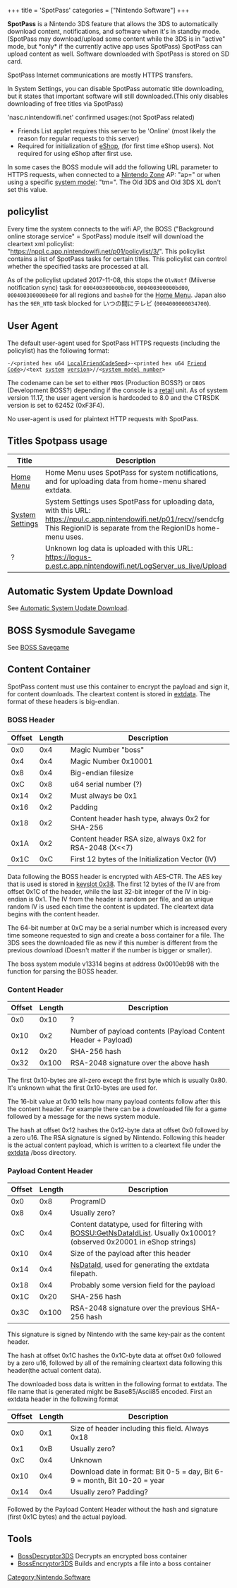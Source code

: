 +++
title = 'SpotPass'
categories = ["Nintendo Software"]
+++

**SpotPass** is a Nintendo 3DS feature that allows the 3DS to
automatically download content, notifications, and software when it's in
standby mode.(SpotPass may download/upload some content while the 3DS is
in "active" mode, but \*only\* if the currently active app uses
SpotPass) SpotPass can upload content as well. Software downloaded with
SpotPass is stored on SD card.

SpotPass Internet communications are mostly HTTPS transfers.

In System Settings, you can disable SpotPass automatic title
downloading, but it states that important software will still
downloaded.(This only disables downloading of free titles via SpotPass)

'nasc.nintendowifi.net' confirmed usages:(not SpotPass related)

- Friends List applet requires this server to be 'Online' (most likely
  the reason for regular requests to this server)
- Required for initialization of [eShop](eShop "wikilink"), (for first
  time eShop users). Not required for using eShop after first use.

In some cases the BOSS module will add the following URL parameter to
HTTPS requests, when connected to a [Nintendo
Zone](Nintendo_Zone "wikilink") AP: "ap=<NZoneApNum>" or when using a
specific [system model](Cfg:GetSystemModel "wikilink"):
"tm=<SystemModelNumber>". The Old 3DS and Old 3DS XL don't set this
value.

## policylist

Every time the system connects to the wifi AP, the BOSS ("Background
online storage service" = SpotPass) module itself will download the
cleartext xml policylist:
"<https://nppl.c.app.nintendowifi.net/p01/policylist/3/><countrycode>".
This policylist contains a list of SpotPass tasks for certain titles.
This policylist can control whether the specified tasks are processed at
all.

As of the policylist updated 2017-11-08, this stops the `OlvNotf`
(Miiverse notification sync) task for `000400300000bc00`,
`000400300000bd00`, `000400300000be00` for all regions and `basho0` for
the [Home Menu](Home_Menu "wikilink"). Japan also has the `9ER_NTD` task
blocked for いつの間にテレビ (`0004000000034700`).

## User Agent

The default user-agent used for SpotPass HTTPS requests (including the
policylist) has the following format:

<user agent codename>`-`<user agent version>`/<printed hex u64 `[`LocalFriendCodeSeed`](CfgS:GetLocalFriendCodeSeed "wikilink")`>-<printed hex u64 `[`Friend`](FRDU:GetMyFriendKey "wikilink")` `[`Code`](FRDU:PrincipalIdToFriendCode "wikilink")`>/<text `[`system`](CVer "wikilink")` `[`version`](NVer "wikilink")`>/`<CTRSDK version of sysmodule>`/<`[`system model number`](Cfg:GetSystemModel "wikilink")`>`

The codename can be set to either `PBOS` (Production BOSS?) or `DBOS`
(Development BOSS?) depending if the console is a
[retail](Configuration_Memory#UNITINFO "wikilink") unit. As of system
version 11.17, the user agent version is hardcoded to 8.0 and the CTRSDK
version is set to 62452 (0xF3F4).

No user-agent is used for plaintext HTTP requests with SpotPass.

## Titles Spotpass usage

| Title                                         | Description                                                                                                                                                                                     |
|-----------------------------------------------|-------------------------------------------------------------------------------------------------------------------------------------------------------------------------------------------------|
| [Home Menu](Home_Menu "wikilink")             | Home Menu uses SpotPass for system notifications, and for uploading data from home-menu shared extdata.                                                                                         |
| [System Settings](System_Settings "wikilink") | System Settings uses SpotPass for uploading data, with this URL: <https://npul.c.app.nintendowifi.net/p01/recv/><RegionID>/sendcfg This RegionID is separate from the RegionIDs home-menu uses. |
| ?                                             | Unknown log data is uploaded with this URL: <https://logus-p.est.c.app.nintendowifi.net/LogServer_us_live/Upload>                                                                               |

## Automatic System Update Download

See [Automatic System Update
Download](Automatic_System_Update_Download "wikilink").

## BOSS Sysmodule Savegame

See [BOSS Savegame](BOSS_Savegame "wikilink")

## Content Container

SpotPass content must use this container to encrypt the payload and sign
it, for content downloads. The cleartext content is stored in
[extdata](extdata "wikilink"). The format of these headers is
big-endian.

### BOSS Header

| Offset | Length | Description                                               |
|--------|--------|-----------------------------------------------------------|
| 0x0    | 0x4    | Magic Number "boss"                                       |
| 0x4    | 0x4    | Magic Number 0x10001                                      |
| 0x8    | 0x4    | Big-endian filesize                                       |
| 0xC    | 0x8    | u64 serial number (?)                                     |
| 0x14   | 0x2    | Must always be 0x1                                        |
| 0x16   | 0x2    | Padding                                                   |
| 0x18   | 0x2    | Content header hash type, always 0x2 for SHA-256          |
| 0x1A   | 0x2    | Content header RSA size, always 0x2 for RSA-2048 (X\<\<7) |
| 0x1C   | 0xC    | First 12 bytes of the Initialization Vector (IV)          |

Data following the BOSS header is encrypted with AES-CTR. The AES key
that is used is stored in [keyslot
0x38](AES_Registers#Keyslots "wikilink"). The first 12 bytes of the IV
are from offset 0x1C of the header, while the last 32-bit integer of the
IV in big-endian is 0x1. The IV from the header is random per file, and
an unique random IV is used each time the content is updated. The
cleartext data begins with the content header.

The 64-bit number at 0xC may be a serial number which is increased every
time someone requested to sign and create a boss container for a file.
The 3DS sees the downloaded file as new if this number is different from
the previous download (Doesn't matter if the number is bigger or
smaller).

The boss system module v13314 begins at address 0x0010eb98 with the
function for parsing the BOSS header.

### Content Header

| Offset | Length | Description                                                   |
|--------|--------|---------------------------------------------------------------|
| 0x0    | 0x10   | ?                                                             |
| 0x10   | 0x2    | Number of payload contents (Payload Content Header + Payload) |
| 0x12   | 0x20   | SHA-256 hash                                                  |
| 0x32   | 0x100  | RSA-2048 signature over the above hash                        |

The first 0x10-bytes are all-zero except the first byte which is usually
0x80. It's unknown what the first 0x10-bytes are used for.

The 16-bit value at 0x10 tells how many payload contents follow after
this the content header. For example there can be a downloaded file for
a game followed by a message for the news system module.

The hash at offset 0x12 hashes the 0x12-byte data at offset 0x0 followed
by a zero u16. The RSA signature is signed by Nintendo. Following this
header is the actual content payload, which is written to a cleartext
file under the [extdata](extdata "wikilink") /boss directory.

### Payload Content Header

| Offset | Length | Description                                                                                                                                               |
|--------|--------|-----------------------------------------------------------------------------------------------------------------------------------------------------------|
| 0x0    | 0x8    | ProgramID                                                                                                                                                 |
| 0x8    | 0x4    | Usually zero?                                                                                                                                             |
| 0xC    | 0x4    | Content datatype, used for filtering with [BOSSU:GetNsDataIdList](BOSSU:GetNsDataIdList "wikilink"). Usually 0x10001? (observed 0x20001 in eShop strings) |
| 0x10   | 0x4    | Size of the payload after this header                                                                                                                     |
| 0x14   | 0x4    | [NsDataId](BOSS_Services "wikilink"), used for generating the extdata filepath.                                                                           |
| 0x18   | 0x4    | Probably some version field for the payload                                                                                                               |
| 0x1C   | 0x20   | SHA-256 hash                                                                                                                                              |
| 0x3C   | 0x100  | RSA-2048 signature over the previous SHA-256 hash                                                                                                         |

This signature is signed by Nintendo with the same key-pair as the
content header.

The hash at offset 0x1C hashes the 0x1C-byte data at offset 0x0 followed
by a zero u16, followed by all of the remaining cleartext data following
this header(the actual content data).

The downloaded boss data is written in the following format to extdata.
The file name that is generated might be Base85/Ascii85 encoded. First
an extdata header in the following format

| Offset | Length | Description                                                               |
|--------|--------|---------------------------------------------------------------------------|
| 0x0    | 0x1    | Size of header including this field. Always 0x18                          |
| 0x1    | 0xB    | Usually zero?                                                             |
| 0xC    | 0x4    | Unknown                                                                   |
| 0x10   | 0x4    | Download date in format: Bit 0-5 = day, Bit 6-9 = month, Bit 10-20 = year |
| 0x14   | 0x4    | Usually zero? Padding?                                                    |

Followed by the Payload Content Header without the hash and signature
(first 0x1C bytes) and the actual payload.

## Tools

- [BossDecryptor3DS](http://wiiucodes.ddnss.eu/tools/BossDecryptor3DS.zip)
  Decrypts an encrypted boss container
- [BossEncryptor3DS](http://wiiucodes.ddnss.eu/tools/BossEncryptor3DS.zip)
  Builds and encrypts a file into a boss container

[Category:Nintendo Software](Category:Nintendo_Software "wikilink")